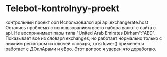 # Telebot-kontrolnyy-proekt
контрольный проект ооп
Использовался api api.exchangerate.host
Остались проблемы с использованием всего набора валют с сайта с api. 
Не воспринимает пары типа "United Arab Emirates Dirham":"AED". Показывает все из словаря exchanges, но работает нормально только с нижним регистром из ключей словаря, хотя lower() применен и работает с ДОллАрами и еВро.
Этот вопрос я уверен что доработаю.
